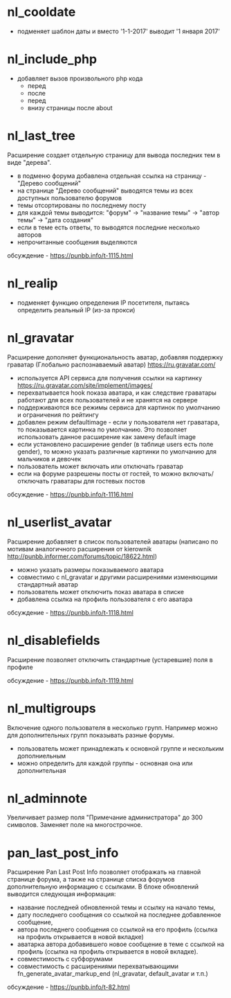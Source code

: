 # nl_cooldate
  - подменяет шаблон даты и вместо '1-1-2017' выводит '1 января 2017'
  
# nl_include_php
  - добавляет вызов произвольного php кода 
    - перед </head>
    - после <body>
    - перед </body>
    - внизу страницы после about
  
# nl_last_tree 
  Расширение создает отдельную страницу для вывода последних тем в виде "дерева".

  - в подменю форума добавлена отдельная ссылка на страницу - "Дерево сообщений"
  - на странице "Дерево сообщений" выводятся темы из всех доступных пользователю форумов
  - темы отсортированы по последнему посту
  - для каждой темы выводится: "форум" -> "название темы" -> "автор темы" -> "дата создания"
  - если в теме есть ответы, то выводятся последние несколько авторов
  - непрочитанные сообщения выделяются

  обсуждение - https://punbb.info/t-1115.html
    
# nl_realip
  - подменяет функцию определения IP посетителя, пытаясь определить реальный IP (из-за прокси)
  
# nl_gravatar
  Расширение дополняет функциональность аватар, добавляя поддержку граватар (Глобально распознаваемый аватар) https://ru.gravatar.com/

  - используется API сервиса для получения ссылки на картинку https://ru.gravatar.com/site/implement/images/
  - перехватывается hook показа аватара, и как следствие граватары работают для всех пользователей и не хранятся на сервере
  - поддерживаются все режимы сервиса для картинок по умолчанию и ограничения по рейтингу
  - добавлен режим defaultimage - если у пользователя нет граватара, то показывается картинка по умолчанию. Это позволяет использовать данное расширение как замену default image
  - если установлено расширение gender (в таблице users есть поле gender), то можно указать различные картинки по умолчанию для мальчиков и девочек
  - пользователь может включать или отключать граватар
  - если на форуме разрешены посты от гостей, то можно включать/отключать граватары для гостевых постов

  обсуждение - https://punbb.info/t-1116.html
  
# nl_userlist_avatar
  Расширение добавляет в список пользователей аватары
  (написано по мотивам аналогичного расширения от kierownik http://punbb.informer.com/forums/topic/18622.html)
  
  - можно указать размеры показываемого аватара
  - совместимо с nl_gravatar и другими расширениями изменяющими стандартный аватар
  - пользователь может отключить показ аватара в списке
  - добавлена ссылка на профиль пользователя с его аватара
  
  обсуждение - https://punbb.info/t-1118.html

# nl_disablefields
  Расширение позволяет отключить стандартные (устаревшие) поля в профиле

  обсуждение - https://punbb.info/t-1119.html

# nl_multigroups
  Включение одного пользователя в несколько групп.
  Например можно для дополнительных групп показывать разные форумы.

  - пользователь может принадлежать к основной группе и нескольким дополниельным
  - можно определить для каждой группы - основная она или дополнительная

# nl_adminnote
  Увеличивает размер поля "Примечание администратора" до 300 символов.
  Заменяет поле на многострочное.
  

# pan_last_post_info
  Расширение Pan Last Post Info позволяет отображать на главной странице форума, а также на странице списка форумов дополнительную информацию с ссылками. В блоке обновлений выводится следующая информация:

  - название последней обновленной темы и ссылку на начало темы, 
  - дату последнего сообщения со ссылкой на последнее добавленное сообщение,
  - автора последнего сообщения со ссылкой на его профиль (ссылка на профиль открывается в новой  вкладке) 
  - аватарка автора добавившего новое сообщение в теме с ссылкой на профиль (ссылка на профиль открывается в новой  вкладке).
  - совместимость с субфорумами
  - совместимость с расширениями перехватывающими fn_generate_avatar_markup_end (nl_gravatar, default_avatar и т.п.)
  
  обсуждение - https://punbb.info/t-82.html
